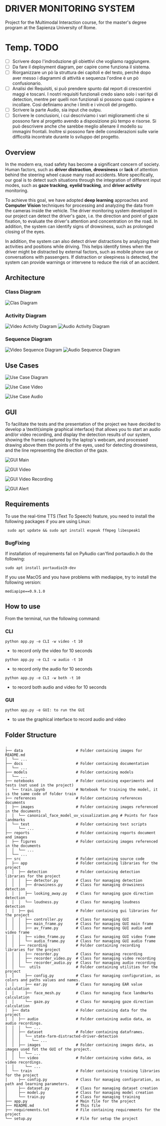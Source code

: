 # DRIVER MONITORING SYSTEM

Project for the Multimodal Interaction course, for the master's degree program at the Sapienza University of Rome.

# Temp. TODO

- [ ] Scrivere dopo l'indroduzione gli obiettivi che vogliamo raggiungere.
- [ ] Da fare il deployment diagram, per capire come funziona il sistema.
- [ ] Riorganizzare un pò la struttura dei capitoli e del testo, perchè dopo aver messo i diagrammi di attività e sequenza l'ordine è un pò confusionario.
- [ ] Analisi dei Requisiti, si può prendere spunto dal report di crescentini maggi e toscani. I nostri requisiti funzionali credo siano solo i vari tipi di detection, mentre per quelli non funzionali si possono quasi copiare e incollare. Così definiamo anche i limiti e i vincoli del progetto.
- [ ] Scrivere la parte Audio, sia input che outpu.
- [ ] Scrivere le conclusioni, i cui descriviamo i vari miglioramenti che si possono fare al progetto avendo a disposizione più tempo e risorse. Si può descrivere anche che sarebbe meglio allenare il modello su immagini frontali. Inoltre si possono fare delle considerazioni sulle varie difficoltà incontrate durante lo sviluppo del progetto.

## Overview

In the modern era, road safety has become a significant concern of society. Human factors, such as **driver distraction**, **drowsiness** or **lack** of attention behind the steering wheel cause many road accidents.
More specifically, our goal is to detect such situations through the integration of different input modes, such as **gaze tracking**, **eyelid tracking**, and **driver activity** monitoring.

To achieve this goal, we have adopted **deep learning** approaches and **Computer Vision** techniques for processing and analyzing the data from the cameras inside the vehicle.
The driver monitoring system developed in our project can detect the driver's gaze, i.e. the direction and point of gaze fixation, to evaluate the driver's attention and concentration on the road. In addition, the system can identify signs of drowsiness, such as prolonged closing of the eyes.

In addition, the system can also detect driver distractions by analyzing their activities and positions while driving. This helps identify times when the driver might be distracted by external factors, such as mobile phone use or conversations with passengers.
If distraction or sleepiness is detected, the system can provide warnings or intervene to reduce the risk of an accident.

## Architecture

### Class Diagram

![Clas Diagram](reports/figures/classes/uml_classes.svg)

### Activity Diagram

![Video Activity Diagram](reports/figures/activity/video_activity_diagram.svg)
![Audio Activity Diagram](reports/figures/activity/audio_activity_diagram.svg)

### Sequence Diagram

![Video Sequence Diagram](reports/figures/sequence/sequence_diagram_video.svg)
![Audio Sequence Diagram](reports/figures/sequence/sequence_diagram_audio.svg)

## Use Cases

![Use Case Diagram](reports/figures/use_case/use_case_general.png)

![Use Case Video](reports/figures/use_case/use_case_video.png)

![Use Case Audio](reports/figures/use_case/use_case_audio.png)
## GUI

To facilitate the tests and the presentation of the project we have decided to develop a \textit{simple graphical interface} that allows you to start an audio and/or video recording, and display the detection results of our system, showing the frames captured by the laptop's webcam, and processed drawing above them the points of the eyes, used for detecting drowsiness, and the line representing the direction of the gaze.

![GUI Main](reports/figures/gui/gui_main.png)

![GUI Video](reports/figures/gui/gui_video.png)

![GUI Video Recording](reports/figures/gui/gui_rec.png)

![GUI Alert](reports/figures/gui/gui_alert.png)
## Requirements

To use the real-time TTS (Text To Speech) feature, you need to install the following packages if you are using Linux:

```cli
 sudo apt update && sudo apt install espeak ffmpeg libespeak1
```

### BugFixing

If installation of requirements fail on PyAudio can'find portaudio.h do the following:

```cli
sudo apt install portaudio19-dev
```

If you use MacOS and you have problems with mediapipe, try to install the following version:

```cli
mediapipe==0.9.1.0
```

## How to use

From the terminal, run the following command:

### CLI

```cli
python app.py -e CLI -w video -t 10
```

- to record only the video for 10 seconds

```cli
python app.py -e CLI -w audio -t 10
```

- to record only the audio for 10 seconds

```cli
python app.py -e CLI -w both -t 10
```

- to record both audio and video for 10 seconds

### GUI

```cli
python app.py -e GUI: to run the GUI
```

- to use the graphical interface to record audio and video


## Folder Structure

```text
.
├── data                        # Folder containing images for README.md
│  └── ...
├── docs                        # Folder containing documentation
│  └── ...
├── models                      # Folder containing models
│  └── ...
├── notebooks                   # Folder containing experiments and tests (not used in the project)
│  └── train.ipynb              # Notebook for training the model, it is the same code of folder train
├── references                  # Folder containing references documents
│  ├── images                   # Folder containing images referenced in the documents
│  │  └── canonical_face_model_uv_visualization.png # Points for face landmarks
│  └── test                     # Folder containing test scripts
│     └── ...
├── reports                     # Folder containing reports document and images
│  ├── figures                  # Folder containing images referenced in the documents
│  │  └── ...
│  └── ...
├── src                         # Folder containing source code
│  ├── app                      # Folder containing libraries for the project
│  │  ├── detection             # Folder containing detection libraries for the project
│  │  │  ├── detector.py        # Class for managing detection
│  │  │  ├── drowsiness.py      # Class for managing drowsiness detection
│  │  │  ├── looking_away.py    # Class for managing gaze direction detection
│  │  │  └── loudness.py        # Class for managing loudness detection
│  │  ├── gui                   # Folder containing gui libraries for the project
│  │  │  ├── controller.py      # Class for managing GUI
│  │  │  ├── main_frame.py      # Class for managing GUI main frame
│  │  │  ├── av_frame.py        # Class for managing GUI audio and video frame 
│  │  │  ├── video_frame.py     # Class for managing GUI video frame
│  │  │  └── audio_frame.py     # Class for managing GUI audio frame
│  │  ├── recording             # Folder containing recording libraries for the project
│  │  │  ├── recorder.py        # Class for managing recording
│  │  │  ├── recorder_video.py  # Class for managing video recording
│  │  │  └── recorder_audio.py  # Class for managing audio recording
│  │  └──  utils                # Folder containing utilities for the project
│  │     ├── config.py          # Class for managing configuration, as colors and paths values and names.
│  │     ├── ear.py             # Class for managing EAR value calculation
│  │     ├── face_mesh.py       # Class for managing face landmarks calculation
│  │     └── gaze.py            # Class for managing gaze direction calculation
│  ├── data                     # Folder containing data for the project
│  │  ├── audio                 # Folder containing audio data, as audio recordings.
│  │  │  └── ...
│  │  ├── dataset               # Folder containing dataframes.  
│  │  │  └── state-farm-distracted-driver-detection
│  │  │     └── ...
│  │  ├── images                # Folder containing images data, as images used fot the GUI of the project.
│  │  │  └── ...
│  │  └── video                 # Folder containing video data, as video recordings.            
│  │     └── ...
│  └── train                    # Folder containing training libraries for the project
│     ├── config.py             # Class for managing configuration, as path and learning parameters.
│     ├── dataset.py            # Class for managing dataset creation
│     ├── model.py              # Class for managing model creation
│     └── train.py              # Class for managing training
├── app.py                      # Main file for the project
├── README.md                   # This file
├── requirements.txt            # File containing requirements for the project
└── setup.py                    # File for setup the project
```
